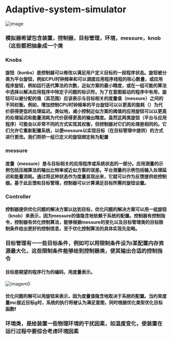 # Adaptive-system-simulator
![image](https://github.com/Youb-w/Adaptive-system-simulator/assets/73537635/54da4400-cd0e-4fe3-bb65-7837c4ac8c1f)
### 模拟器希望包含装置，控制器，目标管理，环境，messure，knob（这些都把抽象成一个类
  
### Knobs
#### 旋钮（konbs）是控制器可以修改以满足用户定义目标的一段程序状态。旋钮被分类为平台旋钮，例如CPU时钟频率和可以调度应用程序线程的核心数量，或应用程序旋钮，例如运行迭代算法的次数，近似方案的最小精度，或在一组可能的算法中选择以解决应用程序中特定子问题的标识符。为了在意图驱动的程序中有用，旋钮可以被分配的值（其范围）应该表示与目标相关的度量值（messure）之间的不同权衡。例如，增加控制CPU时钟频率的平台旋钮可以以更高的能耗（）为代价获得更低的处理延迟。类似地，减小控制近似方案的阈值的应用旋钮可以以更高的处理延迟和能量消耗为代价获得更高的输出精度。虽然这两类旋钮（平台与应用程序）可能会以非常不同的方式实现其权衡，但控制器对它们的处理是相同的。它们允许它重新配置系统，以便messure以实现目标（在目标管理中提供）的方式进行更改。我们将把一组已定义的旋钮绑定称为配置
### messure
#### 度量（messure）是与目标相关的应用程序或系统状态的一部分。应用测量的示例包括压缩算法的输出比特率或近似方案的误差。平台测量的示例包括输入处理延迟和能量消耗。通过将这种状态作为度量显现出来，它就可以作为反馈提供给控制器。基于此反馈和目标管理，控制器可以计算满足目标所需的旋钮设置。
### Controller
#### 控制器提供优化问题的解决方案以达到目标，优化问题的解决方案可以用一组旋钮（knob）来表示，因为messure的值隐含地依赖于系统的配置。控制器有控制指令，控制器有优化控制算法，能够根据messure的变化以及目标管理类的目标限制条件给出更好的控制信息，至于优化控制算法的具体实现先忽略。

### 目标管理有一一些目标条件，例如可以将限制条件设为i某配置内存资源最大化，这些限制条件能够给到控制器类，使其输出合适的控制指令
#### 目标是期望的程序行为的编码，用度量表示。
![image](https://github.com/Youb-w/Adaptive-system-simulator/assets/73537635/c0fe9440-9731-4974-985b-fb583211faaf)m0
#### 优化问题的解可以用旋钮来表示，因为度量值隐含地取决于系统的配置。当约束度量mc接近目标g时，系统的执行将被认为满足意图，同时根据优化类型优化目标函数f
### 环境类，是给装置一些物理环境的干扰因素，如温度变化，使装置在运行过程中要综合考虑环境因素
